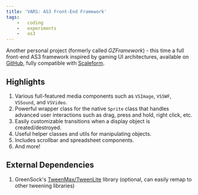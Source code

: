 ```yaml
---
title: 'VARS: AS3 Front-End Framework'
tags:
    -   coding
    -   experiments
    -   as3
---
```


Another personal project (formerly called *GZFramework*) - this time a full front-end AS3 framework inspired by gaming UI architectures, available on [GitHub](https://github.com/VARIANTE/VARS.as3), fully compatible with [Scaleform](http://gameware.autodesk.com/scaleform).

## Highlights

1.  Various full-featured media components such as `VSImage`, `VSSWF`, `VSSound`, and `VSVideo`.
2.  Powerful wrapper class for the native `Sprite` class that handles advanced user interactions such as drag, press and hold, right click, etc.
3.  Easily customizable transitions when a display object is created/destroyed.
4.  Useful helper classes and utils for manipulating objects.
5.  Includes scrollbar and spreadsheet components.
6.  And more!

## External Dependencies

1.  GreenSock's [TweenMax/TweenLite](http://www.greensock.com/tweenmax/) library (optional, can easily remap to other tweening libraries)
